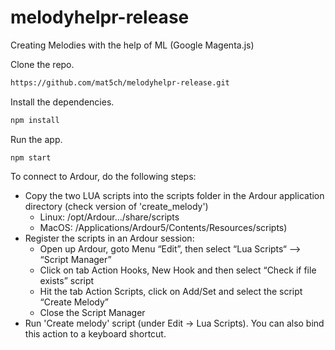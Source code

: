 # melodyhelpr-release
Creating Melodies with the help of ML (Google Magenta.js)

Clone the repo.
```bash
https://github.com/mat5ch/melodyhelpr-release.git
```

Install the dependencies.
```bash
npm install
```

Run the app.
```
npm start
```

To connect to Ardour, do the following steps:
- Copy the two LUA scripts into the scripts folder in the Ardour application directory (check version of 'create_melody')
  - Linux: /opt/Ardour.../share/scripts
  - MacOS: /Applications/Ardour5/Contents/Resources/scripts)
- Register the scripts in an Ardour session:
  - Open up Ardour, goto Menu “Edit”, then select “Lua Scripts“ —> “Script Manager”    
  - Click on tab Action Hooks, New Hook and then select “Check if file exists” script
  - Hit the tab Action Scripts, click on Add/Set and select the script “Create Melody”
  - Close the Script Manager
- Run 'Create melody' script (under Edit -> Lua Scripts). You can also bind this action to a keyboard shortcut.
